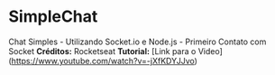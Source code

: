 # SimpleChat
Chat Simples - Utilizando Socket.io e Node.js - Primeiro Contato com Socket
**Créditos:** Rocketseat
**Tutorial:** [Link para o Video] (https://www.youtube.com/watch?v=-jXfKDYJJvo)
